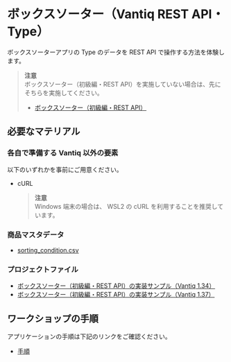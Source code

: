 # ボックスソーター（Vantiq REST API・Type）

ボックスソーターアプリの Type のデータを REST API で操作する方法を体験します。  

> **注意**  
> ボックスソーター（初級編・REST API）を実施していない場合は、先にそちらを実施してください。  
> - [ボックスソーター（初級編・REST API）](./../rest-api/readme.md)

## 必要なマテリアル

### 各自で準備する Vantiq 以外の要素

以下のいずれかを事前にご用意ください。

- cURL
  
  > **注意**  
  > Windows 端末の場合は、 WSL2 の cURL を利用することを推奨しています。

### 商品マスタデータ

- [sorting_condition.csv](./../data/sorting_condition.csv)

### プロジェクトファイル

- [ボックスソーター（初級編・REST API）の実装サンプル（Vantiq 1.34）](./../data/box_sorter_restapi_1.34.zip)
- [ボックスソーター（初級編・REST API）の実装サンプル（Vantiq 1.37）](./../data/box_sorter_restapi_1.37.zip)

## ワークショップの手順

アプリケーションの手順は下記のリンクをご確認ください。  

- [手順](./instruction.md)
